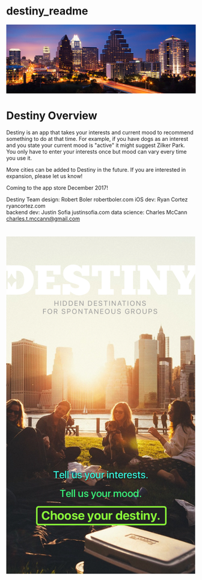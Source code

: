 ﻿# destiny_readme

![alt text](images/tx-austin-skyline-feature.jpg?raw=true)

# Destiny Overview

Destiny is an app that takes your interests and current mood to recommend something to do at that time. For example, if you have
dogs as an interest and you state your current mood is "active" it might suggest Zilker Park. You only have to enter your 
interests once but mood can vary every time you use it.

More cities can be added to Destiny in the future. If you are interested in expansion, please let us know!

Coming to the app store December 2017!

Destiny Team
design: Robert Boler robertboler.com
iOS dev: Ryan Cortez ryancortez.com       
backend dev: Justin Sofia justinsofia.com
data science: Charles McCann charles.t.mccann@gmail.com

#
![alt text](images/destiny.jpg?raw=true)
